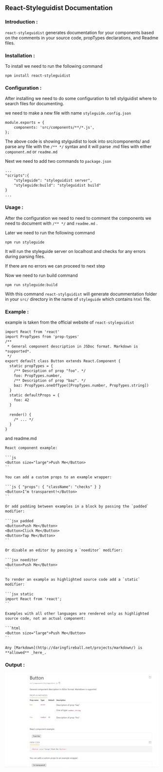 <h2>React-Styleguidist Documentation</h2>

<h3>Introduction :</h3>

`react-styleguidist` generates documentation for your components based on the comments in your source code, propTypes declarations, and Readme files.

<h3>Installation :</h3>

To install we need to run the following command
```
npm install react-styleguidist

```


<h3>Configuration :</h3>
After installing we need to do some configuration to tell stylguidist where to search files for documenting.


we need to make a new file with name `styleguide.config.json`
```
module.exports = {
    components: 'src/components/**/*.js',
};
```

The above code is showing stylguidist to look into src/components/ and parse any file with the 
`/** */` syntax and it will parse .md files with either `component.md` or `readme.md`

Next we need to add two commands to `package.json` 
```
...
"scripts":{
    "styleguide": "styleguidist server",
    "styleguide:build": "styleguidist build"
}
...
```

<h3>Usage :</h3>

After the configuration we  need to need to comment the components we need to document with 
`/** */` and `readme.md` .

Later we need to run the following command
```
npm run styleguide

```

It will run the styleguide server on localhost  and checks for any errors during parsing files.

If there are no errors  we can proceed to next step 

Now we need to run build command 
```
npm run styleguide:build

```
With this command `react-stylguidist` will generate docummentation folder in your `src/` directory in the name of `styleguide` which contains `html` file.

<h3>Example :</h3>

example is taken from the official website of `react-styleguidist`


```
import React from 'react'
import PropTypes from 'prop-types'
/**
 * General component description in JSDoc format. Markdown is *supported*.
 */
export default class Button extends React.Component {
  static propTypes = {
    /** Description of prop "foo". */
    foo: PropTypes.number,
    /** Description of prop "baz". */
    baz: PropTypes.oneOfType([PropTypes.number, PropTypes.string])
  }
  static defaultProps = {
    foo: 42
  }

  render() {
    /* ... */
  }
}

```

and readme.md 

```
React component example:

```js
<Button size="large">Push Me</Button>
``

You can add a custom props to an example wrapper:

```js { "props": { "className": "checks" } }
<Button>I’m transparent!</Button>
``

Or add padding between examples in a block by passing the `padded` modifier:

```jsx padded
<Button>Push Me</Button>
<Button>Click Me</Button>
<Button>Tap Me</Button>
``

Or disable an editor by passing a `noeditor` modifier:

```jsx noeditor
<Button>Push Me</Button>
``

To render an example as highlighted source code add a `static` modifier:

```jsx static
import React from 'react';
``

Examples with all other languages are rendered only as highlighted source code, not an actual component:

```html
<Button size="large">Push Me</Button>
``

Any [Markdown](http://daringfireball.net/projects/markdown/) is **allowed** _here_.

```

<h3>Output :</h3>

![Image](https://raw.githubusercontent.com/nitinvarda/Styleguidist-Doc/master/ButtonComponent.png)







